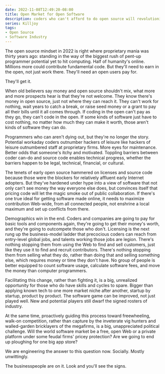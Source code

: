 ```yaml
---
date: 2022-11-08T12:49:20-08:00
title: Open Market for Open Software
description: coders who can't afford to do open source will revolutionize software
series: Killjoy
tags:
- Open Source
- Software Industry
---
```


The open source mindset in 2022 is right where proprietary mania was thirty years ago: standing in the way of the biggest rush of pent-up programmer potential yet to hit computing.  Half of humanity's online.  Millions more could contribute fundamental code.  But they'll need to earn in the open, not just work there.  They'll need an open users pay for.

They'll get it.

When old believers say money and open source shouldn't mix, what more and more prospects hear is that they're not welcome.  They know there's money in open source, just not where they can reach it.  They can't work for nothing, wait years to catch a break, or raise seed money or a grant to pay all their bills until it all comes through.  If coding in the open can't pay as they go, they can't code in the open.  If some kinds of software just have to cost nothing, no matter how much they can make it worth, those aren't kinds of software they can do.

Programmers who can aren't dying out, but they're no longer the story.  Potential workaday coders outnumber hackers of leisure like hackers of leisure outnumbered staff at proprietary firms.  More eyes for maintenance.  Better odds that someone's itchy and motivated.  Toppling barriers between coder can-do and source code enables technical progress, whether the barriers happen to be legal, technical, financial, or cultural.

The tenets of early open source hammered on licenses and source code because those were the blockers for relatively affluent early Internet adopters.  But they've hardened under hype into a view of software that not only can't see money the way everyone else does, but convinces itself that pricing code will let the magic smoke out of public collaboration.  If there's one true ideal for getting software made online, it needs to maximize contribution Web-wide, from all connected people, not enshrine a local maximum and set up conflicts from there.

Demographics win in the end.  Coders and companies are going to pay for basic tools and components again, they're going to get their money's worth, and they're going to outcompete those who don't.  Licensing is the next rung up the business-model ladder that precocious coders can reach from entry-level global jobs, and talents working those jobs are legion.  There's nothing stopping them from using the Web to find and sell customers, just like they use it to find and recruit contributors.  There's nothing stopping them from selling what they do, rather than doing that and selling something else, which requires money or time they don't have.  No group of people is better equipped to count software usage, calculate software fees, and move the money than computer programmers.

Facilitating this change, rather than fighting it, is a big, unrealized opportunity for those who do have skills and cycles to spare.  Bigger than applying known tech to one more market niche after another, startup by startup, product by product.  The software game can be improved, not just played well.  New and potential players still dwarf the signed rosters of industry.

At the same time, proactively guiding this process toward freewheeling, walk-on competition, rather than capture by the inveterate vig hunters and walled-garden bricklayers of the megafirms, is a big, unappreciated political challenge.  Will the world software market be a free, open Web or a private platform under some feudal firms' pricey protection?  Are we going to end up ploughing for one big app store?

We are engineering the answer to this question now.  Socially.  Mostly unwittingly.

The businesspeople are on it.  Look and you'll see the signs.
